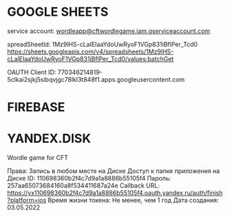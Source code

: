 #  GOOGLE SHEETS

service account: wordleapp@cftwordlegame.iam.gserviceaccount.com

spreadSheetId: 1Mz9lHS-cLaIEIaaYdoUwRyoF1VGp831iBflPer_Tcd0
https://sheets.googleapis.com/v4/spreadsheets/1Mz9lHS-cLaIEIaaYdoUwRyoF1VGp831iBflPer_Tcd0/values:batchGet 

OAUTH Client ID: 770346214819-5clkai2sjkj5sibqvjgc78lkl3t848f1.apps.googleusercontent.com

# FIREBASE 



# YANDEX.DISK

Wordle game for CFT

Права:
Запись в любом месте на Диске
Доступ к папке приложения на Диске
ID: 110698360b2f4c7d9a1a8886b55105f4
Пароль: 257aa65073684160a8f534411687a24e
Callback URL: https://yx110698360b2f4c7d9a1a8886b55105f4.oauth.yandex.ru/auth/finish?platform=ios
Время жизни токена: Не менее, чем 1 год
Дата создания: 03.05.2022
